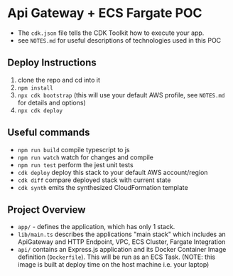 # Api Gateway + ECS Fargate POC

- The `cdk.json` file tells the CDK Toolkit how to execute your app.
- see `NOTES.md` for useful descriptions of technologies used in this POC

## Deploy Instructions

1. clone the repo and cd into it
2. `npm install`
3. `npx cdk bootstrap` (this will use your default AWS profile, see `NOTES.md` for details and options)
4. `npx cdk deploy`

## Useful commands

- `npm run build` compile typescript to js
- `npm run watch` watch for changes and compile
- `npm run test` perform the jest unit tests
- `cdk deploy` deploy this stack to your default AWS account/region
- `cdk diff` compare deployed stack with current state
- `cdk synth` emits the synthesized CloudFormation template

## Project Overview

- `app/` - defines the application, which has only 1 stack.
- `lib/main.ts` describes the applications "main stack" which includes an ApiGateway and HTTP Endpoint, VPC, ECS Cluster, Fargate Integration
- `api/` contains an Express.js application and its Docker Container Image definition (`Dockerfile`). This will be run as an ECS Task. (NOTE: this image is built at deploy time on the host machine i.e. your laptop)
